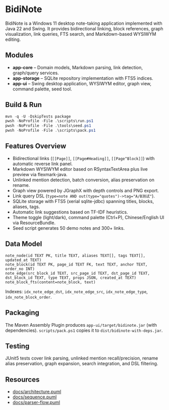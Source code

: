 # BidiNote

BidiNote is a Windows 11 desktop note-taking application implemented with Java 22 and Swing. It provides bidirectional linking, block references, graph visualization, link queries, FTS search, and Markdown-based WYSIWYM editing.

## Modules

- **app-core** – Domain models, Markdown parsing, link detection, graph/query services.
- **app-storage** – SQLite repository implementation with FTS5 indices.
- **app-ui** – Swing desktop application, WYSIWYM editor, graph view, command palette, seed tool.

## Build & Run

```powershell
mvn -q -U -DskipTests package
pwsh -NoProfile -File .\scripts\run.ps1
pwsh -NoProfile -File .\tools\seed.ps1
pwsh -NoProfile -File .\scripts\pack.ps1
```

## Features Overview

- Bidirectional links (`[[Page]]`, `[[Page#Heading]]`, `[[Page^Block]]`) with automatic reverse link panel.
- Markdown WYSIWYM editor based on RSyntaxTextArea plus live preview via flexmark-java.
- Unlinked mention detection, batch conversion, alias preservation on rename.
- Graph view powered by JGraphX with depth controls and PNG export.
- Link query DSL (`type=note AND out(type="quotes")->tag="A/B测试"`).
- SQLite storage with FTS5 (xerial sqlite-jdbc) spanning titles, blocks, aliases, tags.
- Automatic link suggestions based on TF-IDF heuristics.
- Theme toggle (light/dark), command palette (Ctrl+P), Chinese/English UI via ResourceBundle.
- Seed script generates 50 demo notes and 300+ links.

## Data Model

```
note_node(id TEXT PK, title TEXT, aliases TEXT[], tags TEXT[], updated_at TEXT)
note_block(id TEXT PK, page_id TEXT FK, text TEXT, anchor TEXT, order_no INT)
note_edge(src_block_id TEXT, src_page_id TEXT, dst_page_id TEXT, dst_block_id TEXT, type TEXT, props JSON, created_at TEXT)
note_block_fts(content=note_block, text)
```

Indexes: `idx_note_edge_dst`, `idx_note_edge_src`, `idx_note_edge_type`, `idx_note_block_order`.

## Packaging

The Maven Assembly Plugin produces `app-ui/target/bidinote.jar` (with dependencies). `scripts/pack.ps1` copies it to `dist/bidinote-with-deps.jar`.

## Testing

JUnit5 tests cover link parsing, unlinked mention recall/precision, rename alias preservation, graph expansion, search integration, and DSL filtering.

## Resources

- [docs/architecture.puml](docs/architecture.puml)
- [docs/sequence.puml](docs/sequence.puml)
- [docs/parser-flow.puml](docs/parser-flow.puml)
